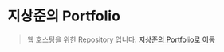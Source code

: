 # 지상준의 Portfolio
> 웹 호스팅을 위한 Repository 입니다.
> [지상준의 Portfolio로 이동](https://s2angji.github.io/Portfolio)
